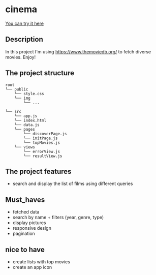 # cinema

[You can try it here](https://dakravchenko.github.io/cinema/)

## Description

In this project I'm using https://www.themoviedb.org/ to fetch diverse movies. Enjoy!

## The project structure

```text
root
└── public
    └── style.css
    └── img
        └── ...

└── src
    └── app.js
    └── index.html
    └── data.js
    └── pages
        └── discoverPage.js
        └── initPage.js
        └── topMovies.js
    └── views
        └── errorView.js
        └── resultView.js
```

## The project features

- search and display the list of films using different queries

## Must_haves

- fetched data
- search by name + filters (year, genre, type)
- display pictures
- responsive design
- pagination

## nice to have

- create lists with top movies
- create an app icon
